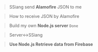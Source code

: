 >SSiang send **Alamofire** JSON to me

>How to receive JSON by Alamofire

>Build my own **Node.js server**  `Done`

>Server<->SSiang

>**Use Node.js Retrieve data from Firebase**

>
